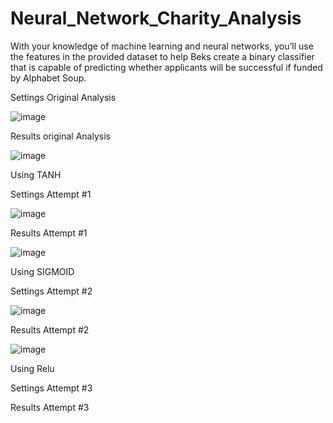 # Neural_Network_Charity_Analysis
 With your knowledge of machine learning and neural networks, you’ll use the features in the provided dataset to help Beks create a binary classifier that is capable of predicting whether applicants will be successful if funded by Alphabet Soup.
 
 
 
Settings Original Analysis 

![image](https://user-images.githubusercontent.com/98360572/175398665-fadca32c-33b1-4e88-9597-ce42fd237d8c.png)

Results original Analysis

![image](https://user-images.githubusercontent.com/98360572/175398768-7dcd341c-48d6-4ef0-af9d-17effa1e2b80.png)


Using TANH

Settings Attempt #1

![image](https://user-images.githubusercontent.com/98360572/175400603-64fa0b52-59a2-4b07-ac34-b2019b86addb.png)

Results Attempt #1

![image](https://user-images.githubusercontent.com/98360572/175400796-a1eba6df-f982-4650-b3a7-4514d31b969d.png)



Using SIGMOID

Settings Attempt #2

![image](https://user-images.githubusercontent.com/98360572/175407557-a5d13c42-ca87-431d-a12b-fc2482d94f33.png)

Results Attempt #2

![image](https://user-images.githubusercontent.com/98360572/175407635-44b918dd-d730-443a-8bfe-0e8be276fa91.png)



Using Relu

Settings Attempt #3

Results Attempt #3







